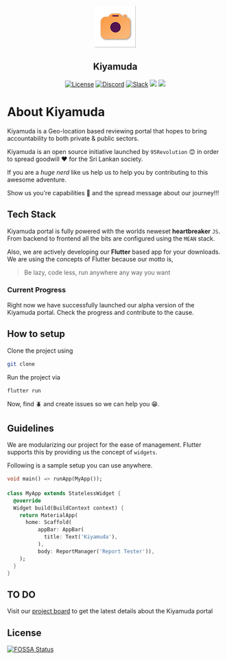 <p align="center">
<img src="https://github.com/95Revolution/Kiyamuda-pwa/blob/master/public/src/images/icons/app-icon-96x96.png" alt="Kiyamuda">
</p>
<h2 align="center">Kiyamuda</h2>

<p align="center">
<a href="https://github.com/95Revolution/Kiyamuda-pwa/blob/master/LICENSE"><img src="https://poser.pugx.org/laravel/framework/license.svg" alt="License"></a>
<a href="https://discord.gg/p9gHBZj"><img src="https://img.shields.io/badge/chat-on%20discord-7289da.svg" alt="Discord"></a>
<a href="https://join.slack.com/t/95revolution/shared_invite/enQtNDI0NDAxODg3NzgzLTdkMTZmMDM3N2E3MThlZTQwY2EzMjAzMWZjOTYwZGY2MjcyMzE4YmFiMzkzOTk1Yjg4MjI4ZWM1ZTc0NDI1ZWY"><img src="https://img.shields.io/badge/chat-on%20slack-7289da.svg" alt="Slack"></a>
<a href="https://app.fossa.io/projects/git%2Bgithub.com%2F95Revolution%2FKiyamuda-flutter?ref=badge_shield" alt="FOSSA Status"><img src="https://app.fossa.io/api/projects/git%2Bgithub.com%2F95Revolution%2FKiyamuda-flutter.svg?type=shield"/></a>
<a class="badge-align" href="https://www.codacy.com/app/DevDHera/Kiyamuda-flutter?utm_source=github.com&amp;utm_medium=referral&amp;utm_content=95Revolution/Kiyamuda-flutter&amp;utm_campaign=Badge_Grade"><img src="https://api.codacy.com/project/badge/Grade/49b1ccca1a1f482dabbfe4258adb3d3c"/></a>
</p>

# About Kiyamuda

Kiyamuda is a Geo-location based reviewing portal that hopes to bring accountability to both private & public sectors.

Kiyamuda is an open source initiative launched by `95Revolution` :blush: in order to spread goodwill :heart: for the Sri Lankan society.

If you are a _huge nerd_ like us help us to help you by contributing to this awesome adventure.

Show us you're capabilities :muscle: and the spread message about our journey!!!

## Tech Stack

Kiyamuda portal is fully powered with the worlds neweset **heartbreaker** `JS`. From backend to frontend all the bits are configured using the `MEAN` stack.

Also, we are actively developing our **Flutter** based app for your downloads. We are using the concepts of Flutter because our motto is,

> Be lazy, code less, run anywhere any way you want

### Current Progress

Right now we have successfully launched our alpha version of the Kiyamuda portal. Check the progress and contribute to the cause.

## How to setup

Clone the project using

```sh
git clone
```

Run the project via

```sh
flutter run
```
Now, find :beetle: and create issues so we can help you :grin:.

## Guidelines

We are modularizing our project for the ease of management. Flutter supports this by providing us the concept of `widgets`.

Following is a sample setup you can use anywhere.

```dart
void main() => runApp(MyApp());

class MyApp extends StatelessWidget {
  @override
  Widget build(BuildContext context) {
    return MaterialApp(
      home: Scaffold(
          appBar: AppBar(
            title: Text('Kiyamuda'),
          ),
          body: ReportManager('Report Tester')),
    );
  }
}
```

## TO DO

Visit our [project board](https://github.com/95Revolution/Kiyamuda-pwa/projects/1) to get the latest details about the Kiyamuda portal

## License

[![FOSSA Status](https://app.fossa.io/api/projects/git%2Bgithub.com%2F95Revolution%2FKiyamuda-flutter.svg?type=large)](https://app.fossa.io/projects/git%2Bgithub.com%2F95Revolution%2FKiyamuda-flutter?ref=badge_large)
